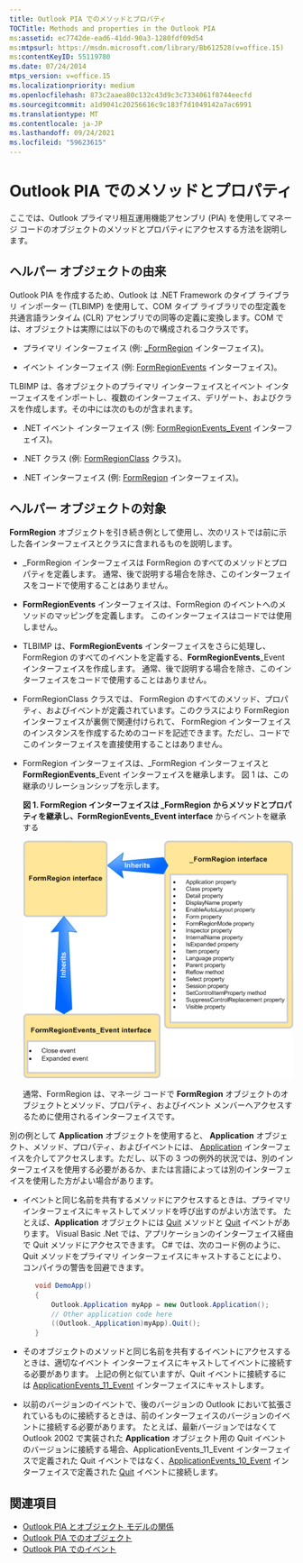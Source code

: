 ```yaml
---
title: Outlook PIA でのメソッドとプロパティ
TOCTitle: Methods and properties in the Outlook PIA
ms:assetid: ec7742de-ead6-41dd-90a3-1280fdf09d54
ms:mtpsurl: https://msdn.microsoft.com/library/Bb612528(v=office.15)
ms:contentKeyID: 55119780
ms.date: 07/24/2014
mtps_version: v=office.15
ms.localizationpriority: medium
ms.openlocfilehash: 873c2aaea80c132c43d9c3c7334061f8744eecfd
ms.sourcegitcommit: a1d9041c20256616c9c183f7d1049142a7ac6991
ms.translationtype: MT
ms.contentlocale: ja-JP
ms.lasthandoff: 09/24/2021
ms.locfileid: "59623615"
---
```

# <a name="methods-and-properties-in-the-outlook-pia"></a>Outlook PIA でのメソッドとプロパティ

ここでは、Outlook プライマリ相互運用機能アセンブリ (PIA) を使用してマネージ コードのオブジェクトのメソッドとプロパティにアクセスする方法を説明します。

## <a name="where-helper-objects-come-from"></a>ヘルパー オブジェクトの由来

Outlook PIA を作成するため、Outlook は .NET Framework のタイプ ライブラリ インポーター (TLBIMP) を使用して、COM タイプ ライブラリでの型定義を共通言語ランタイム (CLR) アセンブリでの同等の定義に変換します。COM では、オブジェクトは実際には以下のもので構成されるコクラスです。

- プライマリ インターフェイス (例: [\_FormRegion](https://msdn.microsoft.com/library/bb645761\(v=office.15\)) インターフェイス)。

- イベント インターフェイス (例: [FormRegionEvents](https://msdn.microsoft.com/library/bb611940\(v=office.15\)) インターフェイス)。

TLBIMP は、各オブジェクトのプライマリ インターフェイスとイベント インターフェイスをインポートし、複数のインターフェイス、デリゲート、およびクラスを作成します。その中には次のものが含まれます。

- .NET イベント インターフェイス (例: [FormRegionEvents\_Event](https://msdn.microsoft.com/library/bb647619\(v=office.15\)) インターフェイス)。

- .NET クラス (例: [FormRegionClass](https://msdn.microsoft.com/library/bb624204\(v=office.15\)) クラス)。

- .NET インターフェイス (例: [FormRegion](https://msdn.microsoft.com/library/bb652633\(v=office.15\)) インターフェイス)。

## <a name="what-the-helper-objects-are-for"></a>ヘルパー オブジェクトの対象

**FormRegion** オブジェクトを引き続き例として使用し、次のリストでは前に示した各インターフェイスとクラスに含まれるものを説明します。

- \_FormRegion インターフェイスは FormRegion のすべてのメソッドとプロパティを定義します。 通常、後で説明する場合を除き、このインターフェイスをコードで使用することはありません。

- **FormRegionEvents** インターフェイスは、FormRegion のイベントへのメソッドのマッピングを定義します。 このインターフェイスはコードでは使用しません。

- TLBIMP は、**FormRegionEvents** インターフェイスをさらに処理し、FormRegion のすべてのイベントを定義する、**FormRegionEvents**\_Event インターフェイスを作成します。 通常、後で説明する場合を除き、このインターフェイスをコードで使用することはありません。

- FormRegionClass クラスでは、 FormRegion のすべてのメソッド、プロパティ、およびイベントが定義されています。このクラスにより FormRegion インターフェイスが裏側で関連付けられて、 FormRegion インターフェイスのインスタンスを作成するためのコードを記述できます。ただし、コードでこのインターフェイスを直接使用することはありません。

- FormRegion インターフェイスは、\_FormRegion インターフェイスと **FormRegionEvents**\_Event インターフェイスを継承します。 図 1 は、この継承のリレーションシップを示します。
    
  **図 1. FormRegion インターフェイスは \_FormRegion からメソッドとプロパティを継承し、FormRegionEvents\_Event interface** からイベントを継承する

  ![FormRegion インターフェイスは _FormRegion インターフェイスからメソッドとプロパティを継承し、FormRegionEvents_Event インターフェイスからイベントを継承する](media/pia-form-region-interface.gif)
    
  通常、FormRegion は、マネージ コードで **FormRegion** オブジェクトのオブジェクトとメソッド、プロパティ、およびイベント メンバーへアクセスするために使用されるインターフェイスです。

別の例として **Application** オブジェクトを使用すると、 **Application** オブジェクト、メソッド、プロパティ、およびイベントには、 [Application](https://msdn.microsoft.com/library/bb646615\(v=office.15\)) インターフェイスを介してアクセスします。ただし、以下の 3 つの例外的状況では、別のインターフェイスを使用する必要があるか、または言語によっては別のインターフェイスを使用した方がよい場合があります。

- イベントと同じ名前を共有するメソッドにアクセスするときは、プライマリ インターフェイスにキャストしてメソッドを呼び出すのがよい方法です。 たとえば、**Application** オブジェクトには [Quit](https://msdn.microsoft.com/library/bb646614\(v=office.15\)) メソッドと [Quit](https://msdn.microsoft.com/library/bb622595\(v=office.15\)) イベントがあります。 Visual Basic .Net では、アプリケーションのインターフェイス経由で Quit メソッドにアクセスできます。 C\# では、次のコード例のように、Quit メソッドをプライマリ インターフェイスにキャストすることにより、コンパイラの警告を回避できます。
    
   ```csharp
      void DemoApp()
      {
          Outlook.Application myApp = new Outlook.Application();
          // Other application code here
          ((Outlook._Application)myApp).Quit();
      }
   ```

- そのオブジェクトのメソッドと同じ名前を共有するイベントにアクセスするときは、適切なイベント インターフェイスにキャストしてイベントに接続する必要があります。 上記の例と似ていますが、Quit イベントに接続するには [ApplicationEvents\_11\_Event](https://msdn.microsoft.com/library/bb622725\(v=office.15\)) インターフェイスにキャストします。

- 以前のバージョンのイベントで、後のバージョンの Outlook において拡張されているものに接続するときは、前のインターフェイスのバージョンのイベントに接続する必要があります。 たとえば、最新バージョンではなくて Outlook 2002 で実装された **Application** オブジェクト用の Quit イベントのバージョンに接続する場合、ApplicationEvents\_11\_Event インターフェイスで定義された Quit イベントではなく、[ApplicationEvents\_10\_Event](https://msdn.microsoft.com/library/bb610098\(v=office.15\)) インターフェイスで定義された [Quit](https://msdn.microsoft.com/library/bb609660\(v=office.15\)) イベントに接続します。

## <a name="see-also"></a>関連項目

- [Outlook PIA とオブジェクト モデルの関係](relating-the-outlook-pia-with-the-object-model.md)
- [Outlook PIA でのオブジェクト](objects-in-the-outlook-pia.md)
- [Outlook PIA でのイベント](events-in-the-outlook-pia.md)

